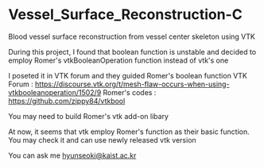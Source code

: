 # Vessel_Surface_Reconstruction-C
Blood vessel surface reconstruction from vessel center skeleton using VTK

During this project, I found that boolean function is unstable and decided to employ Romer's vtkBooleanOperation function instead of vtk's one 

I poseted it in VTK forum and they guided Romer's boolean function 
VTK Forum : https://discourse.vtk.org/t/mesh-flaw-occurs-when-using-vtkbooleanoperation/1502/9
Romer's codes :  https://github.com/zippy84/vtkbool

You may need to build Romer's vtk add-on libary

At now, it seems that vtk employ Romer's function as their basic function. You may check it and can use newly released vtk version

You can ask me hyunseoki@kaist.ac.kr
